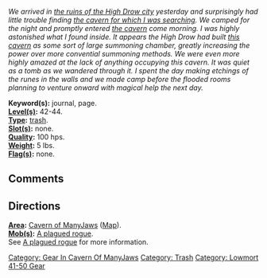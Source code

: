 *We arrived in [the ruins of the High Drow
city](:Category:_Ruins_Of_Reveria.md "wikilink") yesterday and
surprisingly had little trouble finding [the cavern for which I was
searching](:Category:_Cavern_Of_ManyJaws.md "wikilink"). We camped for
the night and promptly entered [the
cavern](:Category:_Cavern_Of_ManyJaws.md "wikilink") come morning. I was
highly astonished what I found inside. It appears the High Drow had
built [this cavern](:Category:_Cavern_Of_ManyJaws.md "wikilink") as some
sort of large summoning chamber, greatly increasing the power over more
convential summoning methods. We were even more highly amazed at the
lack of anything occupying this cavern. It was quiet as a tomb as we
wandered through it. I spent the day making etchings of the runes in the
walls and we made camp before the flooded rooms planning to venture
onward with magical help the next day.*

**Keyword(s):** journal, page.  
**[Level(s)](Object_Level.md "wikilink"):** 42-44.  
**[Type](:Category:_Object_Types.md "wikilink"):**
[trash](:Category:_Trash.md "wikilink").  
**[Slot(s)](Object_Slots.md "wikilink"):** none.  
**[Quality](Object_Quality.md "wikilink"):** 100 hps.  
**[Weight](Object_Weight.md "wikilink"):** 5 lbs.  
**[Flag(s)](:Category:_Object_Flags.md "wikilink"):** none.  

## Comments

## Directions

**[Area](:Category:_Areas.md "wikilink"):** [Cavern of
ManyJaws](:Category:_Cavern_Of_ManyJaws.md "wikilink")
([Map](Cavern_Of_ManyJaws_Map.md "wikilink")).  
**[Mob(s)](:Category:_Mobs.md "wikilink"):** [A plagued
rogue](Plagued_Rogue.md "wikilink").  
See [A plagued rogue](Plagued_Rogue.md "wikilink") for more information.

[Category: Gear In Cavern Of
ManyJaws](Category:_Gear_In_Cavern_Of_ManyJaws "wikilink") [Category:
Trash](Category:_Trash "wikilink") [Category: Lowmort 41-50
Gear](Category:_Lowmort_41-50_Gear "wikilink")
